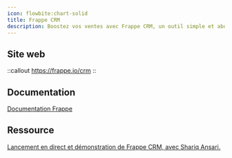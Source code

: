 ```yaml
---
icon: flowbite:chart-solid
title: Frappe CRM
description: Boostez vos ventes avec Frappe CRM, un outil simple et abordable conçu pour faciliter la gestion des relations clients et optimiser l'organisation de votre équipe de vente !
---
```


## Site web

::callout
<https://frappe.io/crm>
::

## Documentation

[Documentation Frappe](https://docs.frappe.io/crm/introduction)

## Ressource

[Lancement en direct et démonstration de Frappe CRM, avec Shariq Ansari.](https://www.youtube.com/live/ixNnB7fOlfo)
